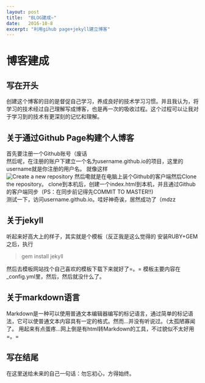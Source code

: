 ```yaml
---
layout: post
title:  "BLOG建成~"
date:   2016-10-8
excerpt: "利用gihub page+jekyll建立博客"
---
```

# 博客建成

## 写在开头  
  创建这个博客的目的是督促自己学习，养成良好的技术学习习惯。并且我认为，将学习的技术经过自己理解写成博客，也是再一次的吸收过程。这个过程可以让我对于学习到的技术有更深刻的记忆和理解。

## 关于通过Github Page构建个人博客  
  首先要注册一个Github账号（废话  
  然后呢，在注册的账户下建立一个名为username.github.io的项目，这里的username就是你注册的用户名。
  就像这样  
  <img src="{{ site.url }}/images/postimage/2016-10-08-first-post/1.png" alt="Create a new repository">
  然后嘞就是在电脑上装个Github的客户端然后Clone the repository。
  clone到本机后，创建一个index.html到本机，并且通过Github的客户端同步（PS：在同步前记得先COMMIT TO MASTER!!)  
  测试一下，访问username.github.io。哇好神奇诶，居然成功了（mdzz

## 关于jekyll
  听起来好高大上的样子，其实就是个模板（反正我是这么觉得的
  安装RUBY+GEM之后，执行  
>gem install jekyll  

  然后去模板网站找个自己喜欢的模板下载下来就好了=。=
  模板主要内容在_config.yml里，然后，然后就没什么了。

## 关于markdown语言
  Markdown是一种可以使用普通文本编辑器编写的标记语言，通过简单的标记语法，它可以使普通文本内容具有一定的格式。然而...并没有听说过。（太孤陋寡闻了。
  用起来有点蛋疼...网上倒是有html转Markdown的工具，不过貌似不太好用=。=

## 写在结尾
  在这里送给未来的自己一句话：勿忘初心，方得始终。
